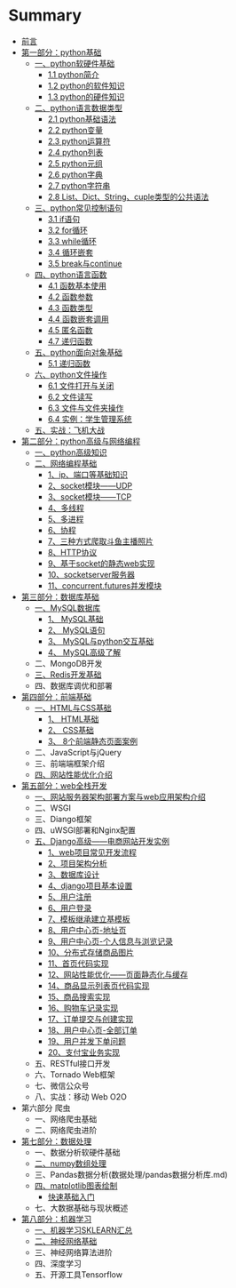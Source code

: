 # Summary

* [前言](README.md)
* [第一部分：python基础](python基础.md)
  * [一、python软硬件基础](python基础/python软硬件基础/前言.md)
    * [1.1 python简介](python基础/python软硬件基础/python简介.md)
    * [1.2 python的软件知识](python基础/python软硬件基础/python的软件知识.md)
    * [1.3 python的硬件知识](python基础/python软硬件基础/python的硬件知识.md)
  * [二、python语言数据类型](python基础/python语言数据类型/python语言数据类型.md)
    * [2.1 python基础语法](python基础/python语言数据类型/python基础语法.md)
    * [2.2 python变量](python基础/python语言数据类型/python变量.md)
    * [2.3 python运算符](python基础/python语言数据类型/python运算符.md)
    * [2.4 python列表](python基础/python语言数据类型/python列表.md)
    * [2.5 python元组](python基础/python语言数据类型/python元组.md)
    * [2.6 python字典](python基础/python语言数据类型/python字典.md)
    * [2.7 python字符串](python基础/python语言数据类型/python字符串.md)
    * [2.8 List、Dict、String、cuple类型的公共语法](python基础/python语言数据类型/python非数字型变量公共语法.md)
  * [三、python常见控制语句](python基础/python常见控制语句/python常见控制语句.md)
    * [3.1 if语句](python基础/python常见控制语句/if语句.md)
    * [3.2 for循环](python基础/python常见控制语句/for循环.md)
    * [3.3 while循环](python基础/python常见控制语句/while循环.md)
    * [3.4 循环嵌套](python基础/python常见控制语句/循环嵌套.md)
    * [3.5 break与continue](python基础/python常见控制语句/break与continue.md)
  * [四、python语言函数](python基础/python语言函数/python语言函数.md)
    * [4.1 函数基本使用](python基础/python语言函数/函数基本使用.md)
    * [4.2 函数参数](python基础/python语言函数/函数参数.md)
    * [4.3 函数类型](python基础/python语言函数/函数类型.md)
    * [4.4 函数嵌套调用](python基础/python语言函数/函数嵌套调用.md)
    * [4.5 匿名函数](python基础/python语言函数/匿名函数.md)
    * [4.7 递归函数](python基础/python语言函数/递归函数.md)
  * [五、python面向对象基础](python基础/python面向对象基础/python面向对象基础.md)
    * [5.1 递归函数](python基础/python面向对象基础/递归函数.md)
  * [六、python文件操作](python基础/python文件操作/python文件操作.md)
    * [6.1 文件打开与关闭](python基础/python文件操作/文件打开与关闭.md)
    * [6.2 文件读写](python基础/python文件操作/文件读写.md)
    * [6.3 文件与文件夹操作](python基础/python文件操作/文件与文件夹操作.md)
    * [6.4 实例：学生管理系统](python基础/python文件操作/学生管理系统实例.md)
  * [五、实战：飞机大战](python基础/飞机大战实战/飞机大战实战.md)
* [第二部分：python高级与网络编程](python高级与网络编程.md)
  * [一、python高级知识](python高级与网络编程/python高级知识.md)
  * [二、网络编程基础](python高级与网络编程/网络编程基础.md)
    * [1、ip、端口等基础知识](python高级与网络编程/网络编程基础/1ip端口等基础知识.md)
    * [2、socket模块——UDP](python高级与网络编程/网络编程基础/2socket-udp.md)
    * [3、socket模块——TCP](python高级与网络编程/网络编程基础/3socket-tcp.md)
    * [4、多线程](python高级与网络编程/网络编程基础/4多线程.md)
    * [5、多进程](python高级与网络编程/网络编程基础/5多进程.md)
    * [6、协程](python高级与网络编程/网络编程基础/6协程.md)
    * [7、三种方式爬取斗鱼主播照片](python高级与网络编程/网络编程基础/7三种方式爬取斗鱼主播照片.md)
    * [8、HTTP协议](python高级与网络编程/网络编程基础/8HTTP协议.md)
    * [9、基于socket的静态web实现](python高级与网络编程/网络编程基础/9静态web实现.md)
    * [10、socketserver服务器](python高级与网络编程/网络编程基础/10socketserver.md)
    * [11、concurrent.futures并发模块](python高级与网络编程/网络编程基础/11concurrentfutures.md)
* [第三部分：数据库基础](数据库操作.md)
  * [一、MySQL数据库](数据库操作/mysql前言.md)
    * [1、 MySQL基础](数据库操作/mysql/mysql基础.md)
    * [2、 MySQL语句](数据库操作/mysql/mysql语句.md)
    * [3、 MySQL与python交互基础](数据库操作/mysql/MySQL与python交互基础.md)
    * [4、 MySQL高级了解](数据库操作/mysql/MySQL高级了解.md)
  * 二、MongoDB开发
  * [三、Redis开发基础](./数据库操作/redis/redis基础.md)
  * 四、数据库调优和部署
* [第四部分：前端基础](前端基础.md)
  * [一、HTML与CSS基础](./前端基础/html前言.md)
    * [1、 HTML基础](./前端基础/html_css基础/html基础.md)
    * [2、 CSS基础](./前端基础/html_css基础/CSS基础.md)
    * [3、 8个前端静态页面案例](./前端基础/html_css基础/8个前端静态页面案例.md)
  * 二、JavaScript与jQuery
  * 三、前端端框架介绍
  * [四、网站性能优化介绍](./前端基础/网站性能优化/网站性能优化.md)
* [第五部分：web全栈开发](web全栈开发.md)
  * [一、网站服务器架构部署方案与web应用架构介绍](./web全栈开发/网站服务器架构部署方案发展/网站服务器架构部署方案发展.md)
  * 二、WSGI
  * 三、Diango框架
  * 四、uWSGI部署和Nginx配置
  * [五、Django高级——电商网站开发实例](./web全栈开发/Django电商网站开发实例/Django电商网站开发实例.md)
    * [1、web项目常见开发流程](./web全栈开发/Django电商网站开发实例/01_web项目常见开发流程.md)
    * [2、项目架构分析](./web全栈开发/Django电商网站开发实例/02_项目架构分析.md)
    * [3、数据库设计](./web全栈开发/Django电商网站开发实例/03_数据库设计.md)
    * [4、django项目基本设置](./web全栈开发/Django电商网站开发实例/04_django项目基本设置.md)
    * [5、用户注册](./web全栈开发/Django电商网站开发实例/05_用户注册.md)
    * [6、用户登录](./web全栈开发/Django电商网站开发实例/06_用户登录.md)
    * [7、模板继承建立基模板](./web全栈开发/Django电商网站开发实例/07_模板继承建立基模板.md)
    * [8、用户中心页-地址页](.web全栈开发//Django电商网站开发实例/08_用户中心页-地址页.md)
    * [9、用户中心页-个人信息与浏览记录](./web全栈开发/Django电商网站开发实例/09_用户中心页-个人信息与浏览记录.md)
    * [10、分布式存储商品图片](./web全栈开发/Django电商网站开发实例/10_分布式存储商品图片.md)
    * [11、首页代码实现](./web全栈开发/Django电商网站开发实例/11_首页代码实现.md)
    * [12、网站性能优化——页面静态化与缓存](./web全栈开发/Django电商网站开发实例/12_网站性能优化——页面静态化与缓存.md)
    * [14、商品显示列表页代码实现](./web全栈开发/Django电商网站开发实例/14_商品显示列表页代码实现.md)
    * [15、商品搜索实现](./web全栈开发/Django电商网站开发实例/15_商品搜索实现.md)
    * [16、购物车记录实现](./web全栈开发/Django电商网站开发实例/16_购物车记录实现.md)
    * [17、订单提交与创建实现](./web全栈开发/Django电商网站开发实例/17_订单提交与创建实现.md)
    * [18、用户中心页-全部订单](./web全栈开发/Django电商网站开发实例/18_用户中心页-全部订单.md)
    * [19、用户并发下单问题](./web全栈开发/Django电商网站开发实例/19_用户并发下单问题.md)
    * [20、支付宝业务实现](./web全栈开发/Django电商网站开发实例/20_支付宝业务实现.md)
  * 五、RESTful接口开发
  * 六、Tornado Web框架
  * 七、微信公众号
  * 八、实战：移动 Web O2O
* 第六部分 爬虫
  * 一、网络爬虫基础
  * 二、网络爬虫进阶
* [第七部分：数据处理](数据处理.md)
  * 一、数据分析软硬件基础
  * [二、numpy数组处理](数据处理/numpy数组处理.md)
  * 三、Pandas数据分析(数据处理/pandas数据分析库.md)
  * [四、matplotlib图表绘制](数据处理/matplotlib前言.md)
    * [快速基础入门](数据处理/matplotlib/快速基础入门.md)
  * 七、大数据基础与现状概述
* [第八部分：机器学习](机器学习.md)
  * [一、机器学习SKLEARN汇总](机器学习/sklearn命令汇总.md)
  * [二、神经网络基础](机器学习/神经网络基础.md)
  * 三、神经网络算法进阶
  * 四、深度学习
  * 五、开源工具Tensorflow



